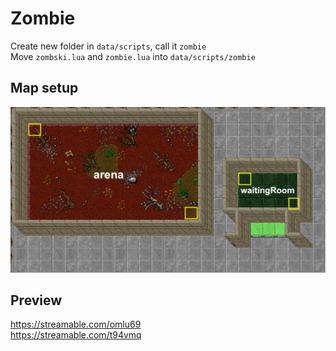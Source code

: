# Zombie

Create new folder in `data/scripts`, call it `zombie`<br>
Move `zombski.lua` and `zombie.lua` into `data/scripts/zombie`

## Map setup
![setup 1](https://github.com/idontreallywolf/lua_scripts/blob/main/TFS_1_3/zombie/setup/1.png)

## Preview
https://streamable.com/omlu69 <br>
https://streamable.com/t94vmq

